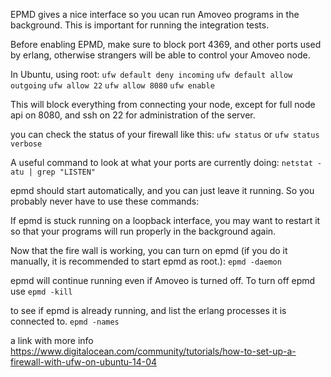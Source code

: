 EPMD gives a nice interface so you ucan run Amoveo programs in the background. This is important for running the integration tests.

Before enabling EPMD, make sure to block port 4369, and other ports used by erlang, otherwise strangers will be able to control your Amoveo node.

In Ubuntu, using root:
`ufw default deny incoming`
`ufw default allow outgoing`
`ufw allow 22`
`ufw allow 8080`
`ufw enable`

This will block everything from connecting your node, except for full node api on 8080, and ssh on 22 for administration of the server.

you can check the status of your firewall like this:
`ufw status`
or
`ufw status verbose`



A useful command to look at what your ports are currently doing:
`netstat -atu | grep "LISTEN"`



epmd should start automatically, and you can just leave it running. So you probably never have to use these commands:

If epmd is stuck running on a loopback interface, you may want to restart it so that your programs will run properly in the background again.

Now that the fire wall is working, you can turn on epmd (if you do it manually, it is recommended to start epmd as root.):
`epmd -daemon`

epmd will continue running even if Amoveo is turned off. To turn off epmd use
`epmd -kill`

to see if epmd is already running, and list the erlang processes it is connected to.
`epmd -names`


a link with more info
https://www.digitalocean.com/community/tutorials/how-to-set-up-a-firewall-with-ufw-on-ubuntu-14-04
